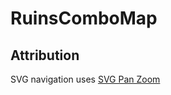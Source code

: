# RuinsComboMap

## Attribution
SVG navigation uses [SVG Pan Zoom](https://github.com/ariutta/svg-pan-zoom)